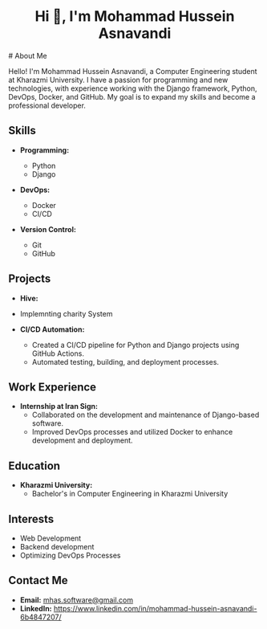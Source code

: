 <h1 align="center">Hi 👋, I'm Mohammad Hussein Asnavandi</h1>
# About Me

Hello! I'm Mohammad Hussein Asnavandi, a Computer Engineering student at Kharazmi University. I have a passion for programming and new technologies, with experience working with the Django framework, Python, DevOps, Docker, and GitHub. My goal is to expand my skills and become a professional developer.

## Skills

- **Programming:**
  - Python
  - Django

- **DevOps:**
  - Docker
  - CI/CD

- **Version Control:**
  - Git
  - GitHub

## Projects

- **Hive:**
- Implemnting charity System


- **CI/CD Automation:**
  - Created a CI/CD pipeline for Python and Django projects using GitHub Actions.
  - Automated testing, building, and deployment processes.

## Work Experience

- **Internship at Iran Sign:**
  - Collaborated on the development and maintenance of Django-based software.
  - Improved DevOps processes and utilized Docker to enhance development and deployment.

## Education

- **Kharazmi University:**
  - Bachelor's in Computer Engineering in Kharazmi University

## Interests

- Web Development
- Backend development
- Optimizing DevOps Processes

## Contact Me

- **Email:** mhas.software@gmail.com
- **LinkedIn:** https://www.linkedin.com/in/mohammad-hussein-asnavandi-6b4847207/
